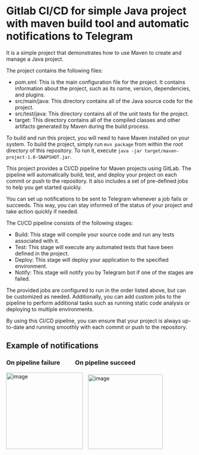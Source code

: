 # Gitlab CI/CD for simple Java project with maven build tool and automatic notifications to Telegram

It is a simple project that demonstrates how to use Maven to create and manage a Java project.

The project contains the following files:
- pom.xml: This is the main configuration file for the project. It contains information about the project, such as its name, version, dependencies, and plugins.
- src/main/java: This directory contains all of the Java source code for the project.
- src/test/java: This directory contains all of the unit tests for the project. 
- target: This directory contains all of the compiled classes and other artifacts generated by Maven during the build process. 

To build and run this project, you will need to have Maven installed on your system. To build the project, simply run `mvn package` from within the root directory of this repository. To run it, execute `java -jar target/maven-project-1.0-SNAPSHOT.jar`.

This project provides a CI/CD pipeline for Maven projects using GitLab. The pipeline will automatically build, test, and deploy your project on each commit or push to the repository. It also includes a set of pre-defined jobs to help you get started quickly.

You can set up notifications to be sent to Telegram whenever a job fails or succeeds. This way, you can stay informed of the status of your project and take action quickly if needed.

The CI/CD pipeline consists of the following stages: 
- Build: This stage will compile your source code and run any tests associated with it. 
- Test: This stage will execute any automated tests that have been defined in the project. 
- Deploy: This stage will deploy your application to the specified environment. 
- Notify: This stage will notify you by Telegram bot if one of the stages are failed.

The provided jobs are configured to run in the order listed above, but can be customized as needed. Additionally, you can add custom jobs to the pipeline to perform additional tasks such as running static code analysis or deploying to multiple environments. 

By using this CI/CD pipeline, you can ensure that your project is always up-to-date and running smoothly with each commit or push to the repository.

## Example of notifications
### On pipeline failure &emsp;&emsp; On pipeline succeed
<img width="206" alt="image" src="https://user-images.githubusercontent.com/59523003/223788726-378f7fb9-46ac-4371-97db-35b337de08df.png">&emsp;<img width="201" alt="image" src="https://user-images.githubusercontent.com/59523003/223788803-b95b0394-69c7-4988-b310-36226cc2bcb6.png">
